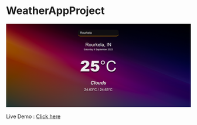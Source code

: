 # WeatherAppProject
<img src="weather.png">
<p>Live Demo :  <a href="https://kareena18.github.io/WeatherAppProject/">Click here</a></p>
